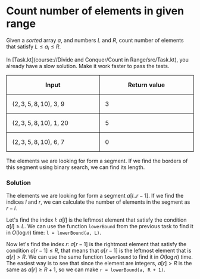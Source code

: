 <style>
.samples th, .samples td {
    border: 1px solid black;
    border-collapse: collapse;
    padding: 15px;
    width: 300px;
    /*max-width: 100%;*/
    /*text-align: center;*/
    /*alignment: center;*/
}

.sample th, .sample td {
    border: 1px solid black;
    padding: 15px;
    width: 300px;
    /*max-width: 100%;*/
    /*text-align: center;*/
    /*alignment: center;*/
}

.sample td {
    border-top: none;
    border-bottom: none;
}

.sample table {
    border-collapse: collapse;
    border: 1px solid black;
}

.logo {
    display: flex;
    justify-content: center;
}

.logo img {
    width: 200px;
    align: center;
}

.code span {
    line-height: 22px;
}
</style>

# Count number of elements in given range 

Given a *sorted* array $a$, and numbers $L$ and $R$, 
count number of elements that satisfy $L \le a_i \le R$.

In [Task.kt](course://Divide and Conquer/Count in Range/src/Task.kt), 
you already have a slow solution.
Make it work faster to pass the tests.

<div class="samples">

| Input                     | Return value |
|---------------------------|--------------|
| $(2, 3, 5, 8, 10)$, 3, 9  | 3            |
| $(2, 3, 5, 8, 10)$, 1, 20 | 5            |
| $(2, 3, 5, 8, 10)$, 6, 7  | 0            |

</div>

<div class="hint">
The elements we are looking for form a segment. If we find the
borders of this segment using binary search, we can find its length.
</div>

<div class="hint">

### Solution

The elements we are looking for form a segment $a[l..r-1]$. If we find the
indices $l$ and $r$, we can calculate the number of elements in the segment
as $r-l$.

Let's find the index $l$: $a[l]$ is the leftmost element that satisfy the
condition $a[l] \ge L$. We can use the function `lowerBound` from the 
previous task to find it in $O(\log n)$ time: `l = lowerBound(a, L)`.

Now let's find the index $r$: $a[r-1]$ is the rightmost element that satisfy the
condition $a[r-1] \le R$, that means that $a[r-1]$ is the leftmost element
that is $a[r] > R$. We can use the same function `lowerBound` to find it 
in $O(\log n)$ time. The easiest way is to see that since the element are integers,
$a[r] > R$ is the same as $a[r] \ge R+1$, so we can make `r = lowerBound(a, R + 1)`.






</div>